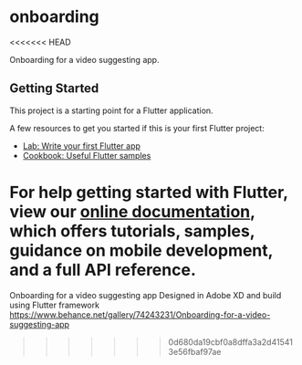 # onboarding
<<<<<<< HEAD

Onboarding for a video suggesting app.

## Getting Started

This project is a starting point for a Flutter application.

A few resources to get you started if this is your first Flutter project:

- [Lab: Write your first Flutter app](https://flutter.dev/docs/get-started/codelab)
- [Cookbook: Useful Flutter samples](https://flutter.dev/docs/cookbook)

For help getting started with Flutter, view our 
[online documentation](https://flutter.dev/docs), which offers tutorials, 
samples, guidance on mobile development, and a full API reference.
=======
Onboarding for a video suggesting app
Designed in Adobe XD and build using Flutter framework
https://www.behance.net/gallery/74243231/Onboarding-for-a-video-suggesting-app
>>>>>>> 0d680da19cbf0a8dffa3a2d415413e56fbaf97ae
